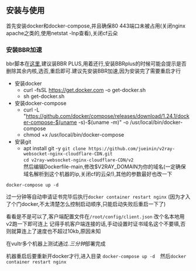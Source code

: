 ## 安装与使用
首先安装docker和docker-compose,并且确保80 443端口未被占用(关闭nginx apache之类的,使用netstat -lnp查看),关闭cf云朵
### 安装BBR加速
bbr脚本在[这里](https://github.com/chiakge/Linux-NetSpeed),建议装BBR PLUS,用着还行,安装BBRplus的时候可能会提示是否删除其余内核,选否,重启即可.建议先安装BBR加速,因为安装完了需要重启才行
- 安装docker
    - curl -fsSL https://get.docker.com -o get-docker.sh
    - sh get-docker.sh
- 安装docker-compose
    - curl -L "https://github.com/docker/compose/releases/download/1.24.1/docker-compose-$(uname -s)-$(uname -m)" -o /usr/local/bin/docker-compose
    - chmod +x /usr/local/bin/docker-compose
- 安装git
    - apt install git -y
`git clone https://github.com/jueinin/v2ray-websocket-nginx-cloudflare-CDN.git`  
`cd v2ray-websocket-nginx-cloudflare-CDN/v2`   
 然后编辑Dockerfile-main,修改$V2RAY_DOMAIN为你的域名(一定确保域名解析到这个机器的ip,关闭cf的云朵!),其他的参数最好也改一下

`docker-compose up -d  `

过一分钟等自动申请证书完毕后执行`docker container restart nginx`  (因为才入了个门docker,不太清楚怎么控制启动顺序,只能启动失败后重启一下了)

看看是不是可以了,客户端配置文件在`/root/config/client.json` 改个名本地用v2跑一下即可连上
记得手机客户端连接的话,手动设置时证书域名这个不要填,否则就算连上了速度也不超过10kb,原因未知

在vultr多个机器上测试通过.*三分钟*部署完成

机器重启后要重新开docker才行,进入目录 `docker-compose up -d  `然后`docker container restart nginx` 


